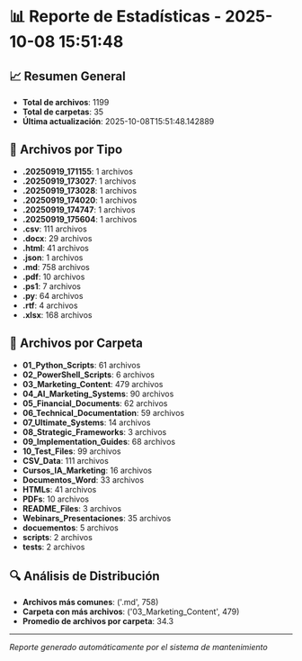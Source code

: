 # 📊 Reporte de Estadísticas - 2025-10-08 15:51:48

## 📈 Resumen General
- **Total de archivos**: 1199
- **Total de carpetas**: 35
- **Última actualización**: 2025-10-08T15:51:48.142889

## 📁 Archivos por Tipo
- **.20250919_171155**: 1 archivos
- **.20250919_173027**: 1 archivos
- **.20250919_173028**: 1 archivos
- **.20250919_174020**: 1 archivos
- **.20250919_174747**: 1 archivos
- **.20250919_175604**: 1 archivos
- **.csv**: 111 archivos
- **.docx**: 29 archivos
- **.html**: 41 archivos
- **.json**: 1 archivos
- **.md**: 758 archivos
- **.pdf**: 10 archivos
- **.ps1**: 7 archivos
- **.py**: 64 archivos
- **.rtf**: 4 archivos
- **.xlsx**: 168 archivos

## 📂 Archivos por Carpeta
- **01_Python_Scripts**: 61 archivos
- **02_PowerShell_Scripts**: 6 archivos
- **03_Marketing_Content**: 479 archivos
- **04_AI_Marketing_Systems**: 90 archivos
- **05_Financial_Documents**: 62 archivos
- **06_Technical_Documentation**: 59 archivos
- **07_Ultimate_Systems**: 14 archivos
- **08_Strategic_Frameworks**: 3 archivos
- **09_Implementation_Guides**: 68 archivos
- **10_Test_Files**: 99 archivos
- **CSV_Data**: 111 archivos
- **Cursos_IA_Marketing**: 16 archivos
- **Documentos_Word**: 33 archivos
- **HTMLs**: 41 archivos
- **PDFs**: 10 archivos
- **README_Files**: 3 archivos
- **Webinars_Presentaciones**: 35 archivos
- **docuementos**: 5 archivos
- **scripts**: 2 archivos
- **tests**: 2 archivos

## 🔍 Análisis de Distribución
- **Archivos más comunes**: ('.md', 758)
- **Carpeta con más archivos**: ('03_Marketing_Content', 479)
- **Promedio de archivos por carpeta**: 34.3

---
*Reporte generado automáticamente por el sistema de mantenimiento*
